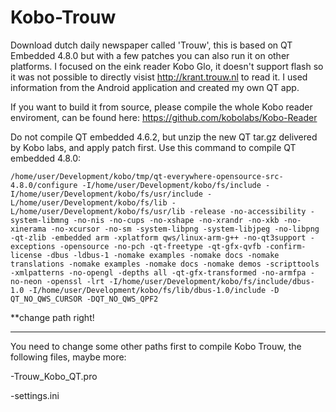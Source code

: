 Kobo-Trouw
==========

Download dutch daily newspaper called 'Trouw', this is based on QT Embedded 4.8.0 but with a few patches
you can also run it on other platforms. I focused on the eink reader Kobo Glo, it doesn't support flash so
it was not possible to directly visist http://krant.trouw.nl to read it. I used information from the Android application 
and created my own QT app.

If you want to build it from source, please compile the whole Kobo reader enviroment, can be found here: https://github.com/kobolabs/Kobo-Reader

Do not compile QT embedded 4.6.2, but unzip the new QT tar.gz delivered by Kobo labs, and apply patch first.
Use this command to compile QT embedded 4.8.0:

`
/home/user/Development/kobo/tmp/qt-everywhere-opensource-src-4.8.0/configure -I/home/user/Development/kobo/fs/include -I/home/user/Development/kobo/fs/usr/include -L/home/user/Development/kobo/fs/lib -L/home/user/Development/kobo/fs/usr/lib -release -no-accessibility -system-libmng -no-nis -no-cups -no-xshape -no-xrandr -no-xkb -no-xinerama -no-xcursor -no-sm -system-libpng -system-libjpeg -no-libpng -qt-zlib -embedded arm -xplatform qws/linux-arm-g++ -no-qt3support -exceptions -opensource -no-pch -qt-freetype -qt-gfx-qvfb -confirm-license -dbus -ldbus-1 -nomake examples -nomake docs -nomake translations -nomake examples -nomake docs -nomake demos -scripttools -xmlpatterns -no-opengl -depths all -qt-gfx-transformed -no-armfpa -no-neon -openssl -lrt -I/home/user/Development/kobo/fs/include/dbus-1.0 -I/home/user/Development/kobo/fs/lib/dbus-1.0/include -D QT_NO_QWS_CURSOR -DQT_NO_QWS_QPF2
`

**change path right!

---------------
You need to change some other paths first to compile Kobo Trouw, 
the following files, maybe more:

-Trouw_Kobo_QT.pro

-settings.ini


